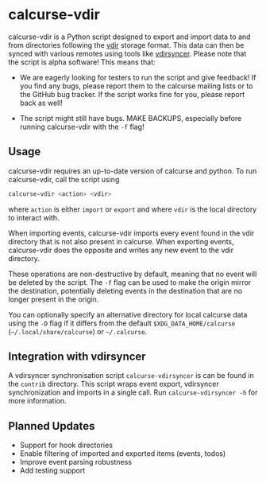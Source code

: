 calcurse-vdir
===============

calcurse-vdir is a Python script designed to export and import data to and
from directories following the
[vdir](http://vdirsyncer.pimutils.org/en/stable/vdir.html) storage format.
This data can then be synced with various remotes using tools like
[vdirsyncer](https://github.com/pimutils/vdirsyncer).
Please note that the script is alpha software! This means that:

* We are eagerly looking for testers to run the script and give feedback! If
  you find any bugs, please report them to the calcurse mailing lists or to the
  GitHub bug tracker. If the script works fine for you, please report back as
  well!

* The script might still have bugs. MAKE BACKUPS, especially before running
  calcurse-vdir with the `-f` flag!

Usage
-----

calcurse-vdir requires an up-to-date version of calcurse and python.
To run calcurse-vdir, call the script using

```sh
calcurse-vdir <action> <vdir>
```

where `action` is either `import` or `export` and where `vdir` is the local
directory to interact with.

When importing events, calcurse-vdir imports every event found in the vdir
directory that is not also present in calcurse. When exporting events,
calcurse-vdir does the opposite and writes any new event to the vdir directory.

These operations are non-destructive by default, meaning that no event will be
deleted by the script. The `-f` flag can be used to make the origin mirror the
destination, potentially deleting events in the destination that are no longer
present in the origin.

You can optionally specify an alternative directory for local calcurse data
using the `-D` flag if it differs from the default `$XDG_DATA_HOME/calcurse`
(`~/.local/share/calcurse`) or `~/.calcurse`.

Integration with vdirsyncer
---------------------------

A vdirsyncer synchronisation script `calcurse-vdirsyncer` is can be found in
the `contrib` directory. This script wraps event export, vdirsyncer
synchronization and imports in a single call. Run `calcurse-vdirsyncer -h` for
more information.

Planned Updates
---------------

* Support for hook directories
* Enable filtering of imported and exported items (events, todos)
* Improve event parsing robustness
* Add testing support

